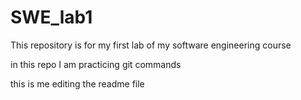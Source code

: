 # SWE_lab1
This repository is for my first lab of my software engineering course

in this repo I am practicing git commands

this is me editing the readme file
